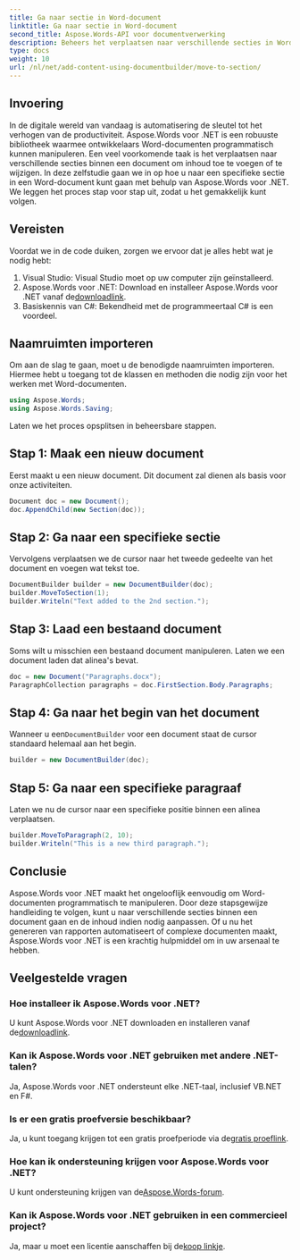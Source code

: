```yaml
---
title: Ga naar sectie in Word-document
linktitle: Ga naar sectie in Word-document
second_title: Aspose.Words-API voor documentverwerking
description: Beheers het verplaatsen naar verschillende secties in Word-documenten met Aspose.Words voor .NET met onze gedetailleerde, stapsgewijze handleiding.
type: docs
weight: 10
url: /nl/net/add-content-using-documentbuilder/move-to-section/
---
```

## Invoering

In de digitale wereld van vandaag is automatisering de sleutel tot het verhogen van de productiviteit. Aspose.Words voor .NET is een robuuste bibliotheek waarmee ontwikkelaars Word-documenten programmatisch kunnen manipuleren. Een veel voorkomende taak is het verplaatsen naar verschillende secties binnen een document om inhoud toe te voegen of te wijzigen. In deze zelfstudie gaan we in op hoe u naar een specifieke sectie in een Word-document kunt gaan met behulp van Aspose.Words voor .NET. We leggen het proces stap voor stap uit, zodat u het gemakkelijk kunt volgen.

## Vereisten

Voordat we in de code duiken, zorgen we ervoor dat je alles hebt wat je nodig hebt:

1. Visual Studio: Visual Studio moet op uw computer zijn geïnstalleerd.
2.  Aspose.Words voor .NET: Download en installeer Aspose.Words voor .NET vanaf de[downloadlink](https://releases.aspose.com/words/net/).
3. Basiskennis van C#: Bekendheid met de programmeertaal C# is een voordeel.

## Naamruimten importeren

Om aan de slag te gaan, moet u de benodigde naamruimten importeren. Hiermee hebt u toegang tot de klassen en methoden die nodig zijn voor het werken met Word-documenten.

```csharp
using Aspose.Words;
using Aspose.Words.Saving;
```

Laten we het proces opsplitsen in beheersbare stappen.

## Stap 1: Maak een nieuw document

Eerst maakt u een nieuw document. Dit document zal dienen als basis voor onze activiteiten.

```csharp
Document doc = new Document();
doc.AppendChild(new Section(doc));
```

## Stap 2: Ga naar een specifieke sectie

Vervolgens verplaatsen we de cursor naar het tweede gedeelte van het document en voegen wat tekst toe.

```csharp
DocumentBuilder builder = new DocumentBuilder(doc);
builder.MoveToSection(1);
builder.Writeln("Text added to the 2nd section.");
```

## Stap 3: Laad een bestaand document

Soms wilt u misschien een bestaand document manipuleren. Laten we een document laden dat alinea's bevat.

```csharp
doc = new Document("Paragraphs.docx");
ParagraphCollection paragraphs = doc.FirstSection.Body.Paragraphs;
```

## Stap 4: Ga naar het begin van het document

Wanneer u een`DocumentBuilder` voor een document staat de cursor standaard helemaal aan het begin.

```csharp
builder = new DocumentBuilder(doc);
```

## Stap 5: Ga naar een specifieke paragraaf

Laten we nu de cursor naar een specifieke positie binnen een alinea verplaatsen.

```csharp
builder.MoveToParagraph(2, 10);
builder.Writeln("This is a new third paragraph.");
```

## Conclusie

Aspose.Words voor .NET maakt het ongelooflijk eenvoudig om Word-documenten programmatisch te manipuleren. Door deze stapsgewijze handleiding te volgen, kunt u naar verschillende secties binnen een document gaan en de inhoud indien nodig aanpassen. Of u nu het genereren van rapporten automatiseert of complexe documenten maakt, Aspose.Words voor .NET is een krachtig hulpmiddel om in uw arsenaal te hebben.

## Veelgestelde vragen

### Hoe installeer ik Aspose.Words voor .NET?
 U kunt Aspose.Words voor .NET downloaden en installeren vanaf de[downloadlink](https://releases.aspose.com/words/net/).

### Kan ik Aspose.Words voor .NET gebruiken met andere .NET-talen?
Ja, Aspose.Words voor .NET ondersteunt elke .NET-taal, inclusief VB.NET en F#.

### Is er een gratis proefversie beschikbaar?
 Ja, u kunt toegang krijgen tot een gratis proefperiode via de[gratis proeflink](https://releases.aspose.com/).

### Hoe kan ik ondersteuning krijgen voor Aspose.Words voor .NET?
 U kunt ondersteuning krijgen van de[Aspose.Words-forum](https://forum.aspose.com/c/words/8).

### Kan ik Aspose.Words voor .NET gebruiken in een commercieel project?
 Ja, maar u moet een licentie aanschaffen bij de[koop linkje](https://purchase.aspose.com/buy).
